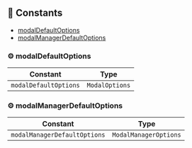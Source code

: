 ## :wrench: Constants

- [modalDefaultOptions](#gear-modaldefaultoptions)
- [modalManagerDefaultOptions](#gear-modalmanagerdefaultoptions)

### :gear: modalDefaultOptions

| Constant | Type |
| ---------- | ---------- |
| `modalDefaultOptions` | `ModalOptions` |

### :gear: modalManagerDefaultOptions

| Constant | Type |
| ---------- | ---------- |
| `modalManagerDefaultOptions` | `ModalManagerOptions` |


